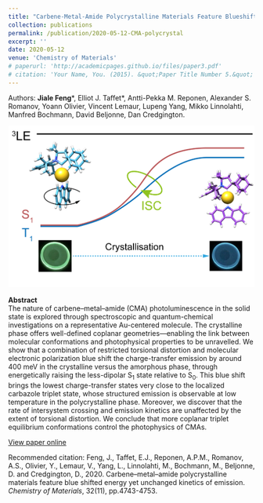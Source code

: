 ```yaml
---
title: "Carbene-Metal-Amide Polycrystalline Materials Feature Blueshifted Energy yet Unchanged Kinetics of Emission"
collection: publications
permalink: /publication/2020-05-12-CMA-polycrystal
excerpt: ''
date: 2020-05-12
venue: 'Chemistry of Materials'
# paperurl: 'http://academicpages.github.io/files/paper3.pdf'
# citation: 'Your Name, You. (2015). &quot;Paper Title Number 5.&quot; <i>Journal 1</i>. 1(3).'
---
```

Authors: **Jiale Feng**\*, Elliot J. Taffet\*, Antti-Pekka M. Reponen, Alexander S. Romanov, Yoann Olivier, Vincent Lemaur, Lupeng Yang, Mikko Linnolahti, Manfred Bochmann, David Beljonne, Dan Credgington.

![CMA-polycrystal](/images/CMA-polycrystal.png)

**Abstract**  
The nature of carbene–metal–amide (CMA) photoluminescence in the solid state is explored through spectroscopic and quantum-chemical investigations on a representative Au-centered molecule. The crystalline phase offers well-defined coplanar geometries—enabling the link between molecular conformations and photophysical properties to be unravelled. We show that a combination of restricted torsional distortion and molecular electronic polarization blue shift the charge-transfer emission by around 400 meV in the crystalline versus the amorphous phase, through energetically raising the less-dipolar S$_1$ state relative to S$_0$. This blue shift brings the lowest charge-transfer states very close to the localized carbazole triplet state, whose structured emission is observable at low temperature in the polycrystalline phase. Moreover, we discover that the rate of intersystem crossing and emission kinetics are unaffected by the extent of torsional distortion. We conclude that more coplanar triplet equilibrium conformations control the photophysics of CMAs.

[View paper online](https://pubs.acs.org/doi/full/10.1021/acs.chemmater.0c01363)

Recommended citation: Feng, J., Taffet, E.J., Reponen, A.P.M., Romanov, A.S., Olivier, Y., Lemaur, V., Yang, L., Linnolahti, M., Bochmann, M., Beljonne, D. and Credgington, D., 2020. Carbene–metal–amide polycrystalline materials feature blue shifted energy yet unchanged kinetics of emission. *Chemistry of Materials*, 32(11), pp.4743-4753.